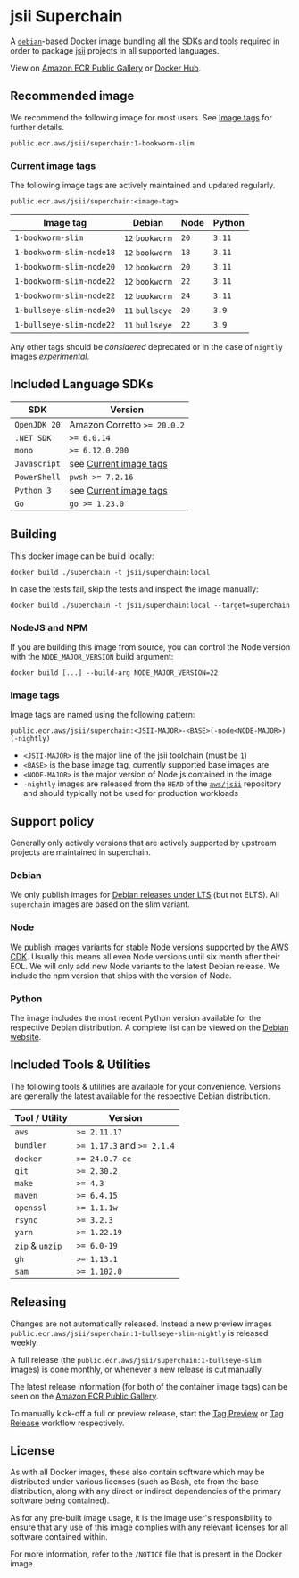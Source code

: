# jsii Superchain

A [`debian`][debian]-based Docker image bundling all the SDKs and tools
required in order to package [jsii] projects in all supported languages.

View on [Amazon ECR Public Gallery](https://gallery.ecr.aws/jsii/superchain) or [Docker Hub](https://hub.docker.com/r/jsii/superchain/tags).

[debian]: https://gallery.ecr.aws/debian/debian
[jsii]: https://github.com/aws/jsii

## Recommended image

We recommend the following image for most users.
See [Image tags](#current-image-tags) for further details.

```text
public.ecr.aws/jsii/superchain:1-bookworm-slim
```

### Current image tags

The following image tags are actively maintained and updated regularly.

```text
public.ecr.aws/jsii/superchain:<image-tag>
```

| Image tag                | Debian          | Node | Python |
| ------------------------ | --------------- | ---- | ------ |
| `1-bookworm-slim`        | `12` `bookworm` | `20` | `3.11` |
| `1-bookworm-slim-node18` | `12` `bookworm` | `18` | `3.11` |
| `1-bookworm-slim-node20` | `12` `bookworm` | `20` | `3.11` |
| `1-bookworm-slim-node22` | `12` `bookworm` | `22` | `3.11` |
| `1-bookworm-slim-node22` | `12` `bookworm` | `24` | `3.11` |
| `1-bullseye-slim-node20` | `11` `bullseye` | `20` | `3.9`  |
| `1-bullseye-slim-node22` | `11` `bullseye` | `22` | `3.9`  |

Any other tags should be *considered* deprecated or in the case of `nightly` images *experimental*.

## Included Language SDKs

| SDK          | Version                                       |
| ------------ | --------------------------------------------- |
| `OpenJDK 20` | Amazon Corretto `>= 20.0.2`                   |
| `.NET SDK`   | `>= 6.0.14`                                   |
| `mono`       | `>= 6.12.0.200`                               |
| `Javascript` | see [Current image tags](#current-image-tags) |
| `PowerShell` | `pwsh >= 7.2.16`                              |
| `Python 3`   | see [Current image tags](#current-image-tags) |
| `Go`         | `go >= 1.23.0`                                |

## Building

This docker image can be build locally:

```console
docker build ./superchain -t jsii/superchain:local
```

In case the tests fail, skip the tests and inspect the image manually:

```console
docker build ./superchain -t jsii/superchain:local --target=superchain
```

### NodeJS and NPM

If you are building this image from source, you can control the Node version with the
`NODE_MAJOR_VERSION` build argument:

```console
docker build [...] --build-arg NODE_MAJOR_VERSION=22
```

### Image tags

Image tags are named using the following pattern:

```text
public.ecr.aws/jsii/superchain:<JSII-MAJOR>-<BASE>(-node<NODE-MAJOR>)(-nightly)
```

- `<JSII-MAJOR>` is the major line of the jsii toolchain (must be `1`)
- `<BASE>` is the base image tag, currently supported base images are
- `<NODE-MAJOR>` is the major version of Node.js contained in the image
- `-nightly` images are released from the `HEAD` of the [`aws/jsii`][jsii]
  repository and should typically not be used for production workloads

## Support policy

Generally only actively versions that are actively supported by upstream projects are maintained in superchain.

### Debian

We only publish images for [Debian releases under LTS](https://wiki.debian.org/DebianReleases#Production_Releases) (but not ELTS).
All `superchain` images are based on the slim variant.

### Node

We publish images variants for stable Node versions supported by the [AWS CDK](https://docs.aws.amazon.com/cdk/v2/guide/node-versions.html).
Usually this means all even Node versions until six month after their EOL.
We will only add new Node variants to the latest Debian release.
We include the npm version that ships with the version of Node.

### Python

The image includes the most recent Python version available for the respective Debian distribution.
A complete list can be viewed on the [Debian website](https://wiki.debian.org/Python#Supported_Python_Versions).

## Included Tools & Utilities

The following tools & utilities are available for your convenience.
Versions are generally the latest available for the respective Debian distribution.

| Tool / Utility  | Version                    |
| --------------- | -------------------------- |
| `aws`           | `>= 2.11.17`               |
| `bundler`       | `>= 1.17.3` and `>= 2.1.4` |
| `docker`        | `>= 24.0.7-ce`             |
| `git`           | `>= 2.30.2`                |
| `make`          | `>= 4.3`                   |
| `maven`         | `>= 6.4.15`                |
| `openssl`       | `>= 1.1.1w`                |
| `rsync`         | `>= 3.2.3`                 |
| `yarn`          | `>= 1.22.19`               |
| `zip` & `unzip` | `>= 6.0-19`                |
| `gh`            | `>= 1.13.1`                |
| `sam`           | `>= 1.102.0`               |

## Releasing

Changes are not automatically released.
Instead a new preview images `public.ecr.aws/jsii/superchain:1-bullseye-slim-nightly` is released weekly.

A full release (the `public.ecr.aws/jsii/superchain:1-bullseye-slim` images) is done monthly, or whenever a new release is cut manually.

The latest release information (for both of the container image tags) can be seen on the [Amazon ECR Public Gallery](https://gallery.ecr.aws/jsii/superchain).

To manually kick-off a full or preview release, start the [Tag Preview](https://github.com/aws/jsii-superchain/actions/workflows/tag-preview.yml) or [Tag Release](https://github.com/aws/jsii-superchain/actions/workflows/tag-release.yml) workflow respectively.

## License

As with all Docker images, these also contain software which may be distributed
under various licenses (such as Bash, etc from the base distribution, along with
any direct or indirect dependencies of the primary software being contained).

As for any pre-built image usage, it is the image user's responsibility to
ensure that any use of this image complies with any relevant licenses for all
software contained within.

For more information, refer to the `/NOTICE` file that is present in the Docker
image.
